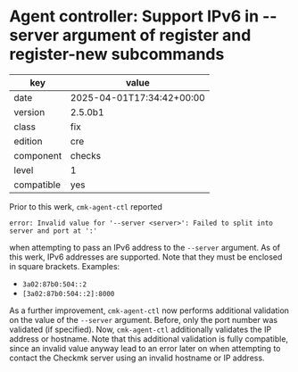 [//]: # (werk v2)
# Agent controller: Support IPv6 in --server argument of register and register-new subcommands

key        | value
---------- | ---
date       | 2025-04-01T17:34:42+00:00
version    | 2.5.0b1
class      | fix
edition    | cre
component  | checks
level      | 1
compatible | yes

Prior to this werk, `cmk-agent-ctl` reported
```
error: Invalid value for '--server <server>': Failed to split into server and port at ':'
```
when attempting to pass an IPv6 address to the `--server` argument. As of this werk, IPv6 addresses
are supported. Note that they must be enclosed in square brackets. Examples:
* `3a02:87b0:504::2`
* `[3a02:87b0:504::2]:8000`

As a further improvement, `cmk-agent-ctl` now performs additional validation on the value of the
`--server` argument. Before, only the port number was validated (if specified). Now, `cmk-agent-ctl`
additionally validates the IP address or hostname. Note that this additional validation is fully
compatible, since an invalid value anyway lead to an error later on when attempting to contact the
Checkmk server using an invalid hostname or IP address.

